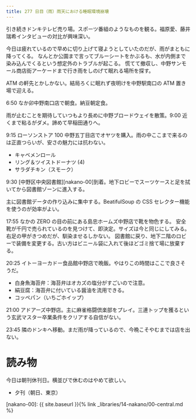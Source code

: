 ```yaml
---
title: 277 日目（雨）雨天における睡眠環境崩壊
---
```


引き続きドンキテレビ売り場。スポーツ番組のようなものを観る。福原愛、藤井瑞希インタビューの対比が興味深い。

今日は疲れているので早めに切り上げて寝ようとしていたのだが、雨がまともに降ってくる。
なんとか公園まで言ってブルーシートをかぶるも、水が内側まで染み込んでくるという想定外のトラブルが起こる。
慌てて撤収し、中野サンモール商店街アーケードまで行き雨をしのげて眠れる場所を探す。

ATM の軒先とかしかない。結局ろくに眠れず夜明けを中野駅南口の ATM 置き場で迎える。

6:50 なか卯中野南口店で朝食。納豆朝定食。

雨が止むことを期待していつもより長めに中野ブロードウェイを散策。9:00 近くまで粘るがダメ。諦めて早稲田通りへ。

9:15 ローソンストア 100 中野五丁目店でオヤツを購入。雨の中ここまで来るのは正直つらいが、安さの魅力には抗わない。

* キャベメンロール
* リング＆ツイストドーナツ (4)
* サラダチキン（スモーク）

9:30 [中野区中央図書館][nakano-00]到着。地下ロビーでスーツケースと足を拭いてから図書館ゾーンに進入する。

主に図書館データの作り込みに集中する。BeatifulSoup の CSS セレクター機能を使うのが効率がよい。

17:55 なかの ZERO の目の前にある島忠ホームズ中野店で靴を物色する。
安全靴が千円で売られているのを見つけて、即決定。サイズは今と同じにしてみる。右足の甲がきつめだが、馴染ませるしかない。
図書館に戻り、地下二階のロビーで装備を変更する。古い方はビニール袋に入れて後ほどゴミ捨て場に放棄する。

20:25 イトーヨーカドー食品館中野店で晩飯。やはりこの時間はここで良さそうだ。

* 白身魚海苔弁：海苔弁はオカズの塩分がすごいので注意。
* 絹豆腐：海苔弁に付いている醤油を流用できる。
* コッペパン（いちごホイップ）

21:00 アドアーズ中野店。主に麻雀格闘倶楽部をプレイ。三連トップを獲るという玄武マスター卒業条件をクリアする自信がない。

23:45 隣のドンキへ移動。まだ雨が降っているので、今晩こそやむまでは店を出ない。

# 読み物

今日は朝刊休刊日。横並びで休むのはやめて欲しい。

* 夕刊（朝日、東京）

[nakano-00]: {{ site.baseurl }}{% link _libraries/14-nakano/00-central.md %}
